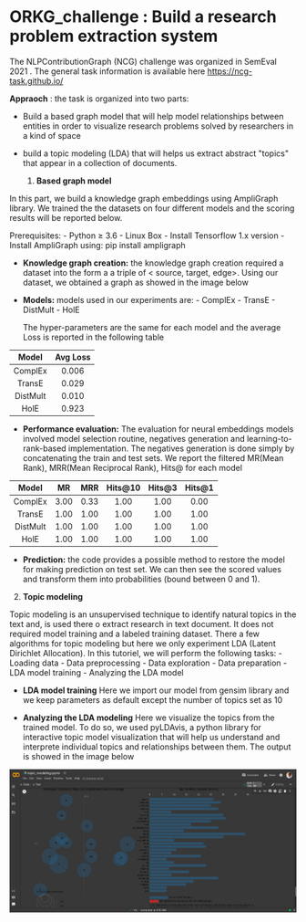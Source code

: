 # ORKG_challenge : Build a research problem extraction system
The NLPContributionGraph (NCG) challenge was organized in SemEval 2021 . The general task information is available here https://ncg-task.github.io/



  **Appraoch** : the task is organized into two parts:

  - Build a based graph model that will help model relationships between entities in order to visualize research problems solved by researchers in a kind of space
  - build a topic modeling (LDA) that will helps us extract abstract "topics" that appear in a collection of documents.



    1. **Based graph model**

In this part, we build a knowledge graph embeddings using AmpliGraph library. We trained the the datasets on four different models and the scoring results will be reported below.

Prerequisites:
    - Python ≥ 3.6
    - Linux Box
    - Install Tensorflow 1.x version
    - Install AmpliGraph using: pip install ampligraph
      

  -  **Knowledge graph creation:** the knowledge graph creation required a dataset into the form a a triple of < source, target, edge>. Using our dataset, we obtained a graph as showed in the image below
      
  - **Models:** models used in our experiments are: 
        - ComplEx
        - TransE
        - DistMult
        - HolE
        
       The hyper-parameters are the same for each model and the average Loss is reported in the following table
    
| Model       |Avg Loss|
| :----------:|:----:  | 
| ComplEx     | 0.006  | 
| TransE      | 0.029  | 
| DistMult    | 0.010  |
| HolE        | 0.923  |



  - **Performance evaluation:** The evaluation for neural embeddings models involved model selection routine, negatives generation and learning-to-rank-based implementation. The negatives generation is done simply by concatenating the train and test sets. We report the filtered MR(Mean Rank), MRR(Mean Reciprocal Rank), Hits@ for each model
    
| Model   | MR   |MRR   |Hits@10|Hits@3| Hits@1|
| :----------:|:----:| :---:| :---: | :---:| :----:|
| ComplEx     | 3.00 | 0.33 |  1.00 | 1.00 | 0.00  |
| TransE      | 1.00 | 1.00 |  1.00 | 1.00 | 1.00  | 
| DistMult    | 1.00 | 1.00 | 1.00  | 1.00 | 1.00  |
| HolE        | 1.00 | 1.00 | 1.00  | 1.00 | 1.00  |


      
  -  **Prediction:** the code provides a possible method to restore the model for making prediction on test set. We can then see the scored values and transform them into probabilities (bound between 0 and 1).



   2. **Topic modeling**

Topic modeling is an unsupervised technique to identify natural topics in the text and, is used there o extract research in text document. It does not required model training and a labeled training dataset. There a few algorithms for topic modeling but here we only experiment LDA (Latent Dirichlet Allocation). In this tutoriel, we will perform the following tasks:
    - Loading data
    - Data preprocessing
    - Data exploration
    - Data preparation
    - LDA model training
    - Analyzing the LDA model
      

   - **LDA model training**
   Here we import our model from gensim library and we keep parameters as default except the number of topics set as 10

   - **Analyzing the LDA modeling**
Here we visualize the topics from the trained model. To do so, we used pyLDAvis, a python library for interactive topic model visualization that will help us understand and interprete individual topics and relationships between them. The output is showed in the image below

![alt text](image.png)
       
